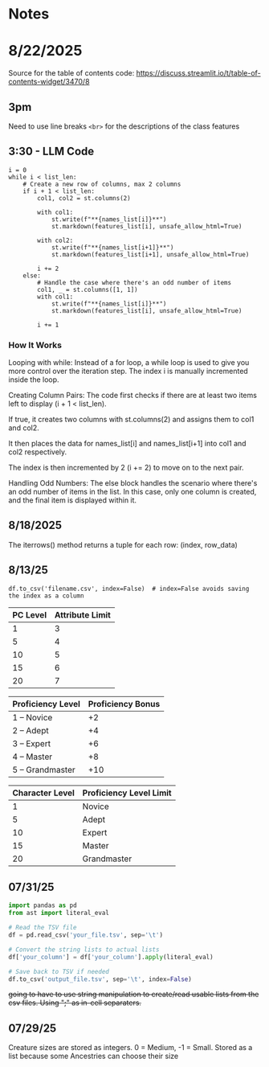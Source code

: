 # Notes

# 8/22/2025
Source for the table of contents code: https://discuss.streamlit.io/t/table-of-contents-widget/3470/8

## 3pm
Need to use line breaks `<br>` for the descriptions of the class features

## 3:30 - LLM Code
```
i = 0
while i < list_len:
    # Create a new row of columns, max 2 columns
    if i + 1 < list_len:
        col1, col2 = st.columns(2)
        
        with col1:
            st.write(f"**{names_list[i]}**")
            st.markdown(features_list[i], unsafe_allow_html=True)

        with col2:
            st.write(f"**{names_list[i+1]}**")
            st.markdown(features_list[i+1], unsafe_allow_html=True)
            
        i += 2
    else:
        # Handle the case where there's an odd number of items
        col1, _ = st.columns([1, 1])
        with col1:
            st.write(f"**{names_list[i]}**")
            st.markdown(features_list[i], unsafe_allow_html=True)
            
        i += 1
```

### How It Works
Looping with while: Instead of a for loop, a while loop is used to give you more control over the iteration step. The index i is manually incremented inside the loop.

Creating Column Pairs: The code first checks if there are at least two items left to display (i + 1 < list_len).

If true, it creates two columns with st.columns(2) and assigns them to col1 and col2.

It then places the data for names_list[i] and names_list[i+1] into col1 and col2 respectively.

The index is then incremented by 2 (i += 2) to move on to the next pair.

Handling Odd Numbers: The else block handles the scenario where there's an odd number of items in the list. In this case, only one column is created, and the final item is displayed within it.


## 8/18/2025
The iterrows() method returns a tuple for each row: (index, row_data)


## 8/13/25
```
df.to_csv('filename.csv', index=False)  # index=False avoids saving the index as a column
```


| PC Level | Attribute Limit |
| -------- | --------------- |
| 1        | 3               |
| 5        | 4               |
| 10       | 5               |
| 15       | 6               |
| 20       | 7               |


| Proficiency Level | Proficiency Bonus |
| ----------------- | ----------------- |
| 1 – Novice        | +2                |
| 2 – Adept         | +4                |
| 3 – Expert        | +6                |
| 4 – Master        | +8                |
| 5 – Grandmaster   | +10               |


| Character Level | Proficiency Level Limit |
| --------------- | ----------------------- |
| 1               | Novice                  |
| 5               | Adept                   |
| 10              | Expert                  |
| 15              | Master                  |
| 20              | Grandmaster             |



## 07/31/25
```python
import pandas as pd
from ast import literal_eval

# Read the TSV file
df = pd.read_csv('your_file.tsv', sep='\t')

# Convert the string lists to actual lists
df['your_column'] = df['your_column'].apply(literal_eval)

# Save back to TSV if needed
df.to_csv('output_file.tsv', sep='\t', index=False)
```


~~going to have to use string manipulation to create/read usable lists from the csv files. Using ";" as in-cell separaters.~~

## 07/29/25
Creature sizes are stored as integers. 0 = Medium, -1 = Small. Stored as a list because some Ancestries can choose their size